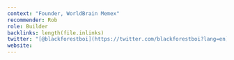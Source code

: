```yaml
---
context: "Founder, WorldBrain Memex"
recommender: Rob
role: Builder
backlinks: length(file.inlinks) 
twitter: "[@blackforestboi](https://twitter.com/blackforestboi?lang=en)"
website:
---
```



